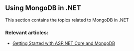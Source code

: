 ## Using MongoDB in .NET

This section contains the topics related to MongoDB in .NET
### Relevant articles:

- [Getting Started with ASP.NET Core and MongoDB](https://code-maze.com/getting-started-aspnetcore-mongodb/)

